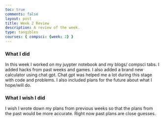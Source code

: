 ```yaml
---
toc: true
comments: false
layout: post
title: Week 2 Review
description: A review of the week.
type: tangibles
courses: { compsci: {week: 2} }
---
```



### What I did 

In this week I worked on my juypter notebook and my blogs/ compsci tabs. I added hacks from past weeks and games. I also added a brand new calculator using chat gpt. Chat gpt was helped me a lot during this stage with code and problems. I also included plans for the future about what I hope/will do.


### What I wish I did

I wish I wrote down my plans from previous weeks so that the plans from the past would be more accurate. Right now past plans are close guesses.
